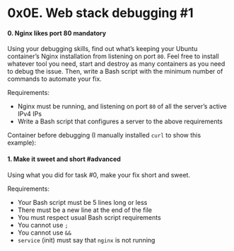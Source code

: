 <h1 class="gap">0x0E. Web stack debugging #1</h1>


<h4 class="task">
    0. Nginx likes port 80
      <span class="alert alert-warning mandatory-optional">
        mandatory
      </span>
</h4><p>Using your debugging skills, find out what’s keeping your Ubuntu container’s Nginx installation from listening on port <code>80</code>. Feel free to install whatever tool you need, start and destroy as many containers as you need to debug the issue. Then, write a Bash script with the minimum number of commands to automate your fix.</p><p>Requirements:</p><ul>
<li>Nginx must be running, and listening on port <code>80</code> of all the server’s active IPv4 IPs </li>
<li>Write a Bash script that configures a server to the above requirements</li>
</ul><p>Container before debugging (I manually installed <code>curl</code> to show this example):</p>


<h4 class="task">
    1. Make it sweet and short
      <span class="alert alert-info mandatory-optional">
        #advanced
      </span>
</h4><p>Using what you did for task #0, make your fix short and sweet.</p><p>Requirements:</p><ul>
<li>Your Bash script must be 5 lines long or less</li>
<li>There must be a new line at the end of the file</li>
<li>You must respect usual Bash script requirements</li>
<li>You cannot use <code>;</code> </li>
<li>You cannot use <code>&amp;&amp;</code></li>
<li><code>service</code> (init) must say that <code>nginx</code> is not running</li>
</ul>

